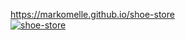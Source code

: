 https://markomelle.github.io/shoe-store  
[![shoe-store](https://github.com/MarkoMelle/shoe-store/actions/workflows/main.yml/badge.svg)](https://github.com/MarkoMelle/shoe-store/actions/workflows/main.yml)
